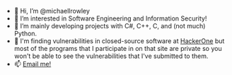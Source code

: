 - 👋 Hi, I’m @michaellrowley
- 👀 I’m interested in Software Engineering and Information Security!
- 🌱 I’m mainly developing projects with C#, C++, C, and (not much) Python.
- 🐰 I'm finding vulnerabilities in closed-source software at [HackerOne](https://hackerone.com/michaelrowley) but most of the programs that I participate in on that site are private so you won't be able to see the vulnerabilities that I've submitted to them.
- 📫 [Email me!](michaellrowley@protonmail.com)
